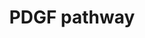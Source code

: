 ---
annotations:
- id: PW:0000209
  parent: signaling pathway
  type: Pathway Ontology
  value: Jak-Stat signaling pathway
- id: DOID:162
  parent: disease of cellular proliferation
  type: Disease Ontology
  value: cancer
- id: PW:0000297
  parent: signaling pathway
  type: Pathway Ontology
  value: platelet-derived growth factor signaling pathway
authors:
- Amanzo
- MaintBot
- Mkutmon
- Egonw
- Khanspers
- Zari
- AlexanderPico
- Eweitz
citedin:
- link: PMC9015122
  title: Understanding signaling and metabolic paths using semantified and harmonized
    information about biological interactions (2022)
- link: PMC7339012
  title: Hematopoietic stem-cell senescence and myocardial repair - Coronary artery
    disease genotype/phenotype analysis of post-MI myocardial regeneration response
    induced by CABG/CD133+ bone marrow hematopoietic stem cell treatment in RCT PERFECT
    Phase 3 (2020)
- link: 10.3389/fimmu.2021.769011
  title: 'A Practical Strategy for Exploring the Pharmacological Mechanism of Luteolin
    Against COVID-19/Asthma Comorbidity: Findings of System Pharmacology and Bioinformatics
    Analysis (2024)'
communities:
- CPTAC
- ONTOX
- PancCanNet
description: PDGF belongs to the PDGF/VEGF (vascular endothelial growth factor) family,
  which is characterized by eight strictly conserved cysteine residues with similar
  spacing in between (Joukov et al., 1997; Heldin and Westermark, 1999). The A-, B-,
  C-, and D-chain genes of PDGF are localized to the chromosomes 7p22, 22q13, 4q31,
  and 11q22, respectively, and their expression is independently regulated. Two forms
  of the PDGF A-chain, containing 196 and 211 amino acid residues resulting from differential
  splicing of the transcript, are synthesized, dimerized, proteolytically processed
  in the Nterminus, and secreted from the cell as a ~30 kDa dimer. The PDGF B chain
  encoding 241 amino acid residues is dimerized, processed by additional proteolysis,
  and secreted as a 24 kDa dimer. The homodimers PDGF AA, BB, and the heterodimer
  AB contain three intrachain disulfide bonds made between the 1st.   Proteins on
  this pathway have targeted assays available via the [CPTAC Assay Portal](https://assays.cancer.gov/available_assays?wp_id=WP2526).
last-edited: 2025-03-07
ndex: 24c945b8-8b65-11eb-9e72-0ac135e8bacf
organisms:
- Homo sapiens
redirect_from:
- /index.php/Pathway:WP2526
- /instance/WP2526
- /instance/WP2526_r137646
revision: r137646
schema-jsonld:
- '@context': https://schema.org/
  '@id': https://wikipathways.github.io/pathways/WP2526.html
  '@type': Dataset
  creator:
    '@type': Organization
    name: WikiPathways
  description: PDGF belongs to the PDGF/VEGF (vascular endothelial growth factor)
    family, which is characterized by eight strictly conserved cysteine residues with
    similar spacing in between (Joukov et al., 1997; Heldin and Westermark, 1999).
    The A-, B-, C-, and D-chain genes of PDGF are localized to the chromosomes 7p22,
    22q13, 4q31, and 11q22, respectively, and their expression is independently regulated.
    Two forms of the PDGF A-chain, containing 196 and 211 amino acid residues resulting
    from differential splicing of the transcript, are synthesized, dimerized, proteolytically
    processed in the Nterminus, and secreted from the cell as a ~30 kDa dimer. The
    PDGF B chain encoding 241 amino acid residues is dimerized, processed by additional
    proteolysis, and secreted as a 24 kDa dimer. The homodimers PDGF AA, BB, and the
    heterodimer AB contain three intrachain disulfide bonds made between the 1st.   Proteins
    on this pathway have targeted assays available via the [CPTAC Assay Portal](https://assays.cancer.gov/available_assays?wp_id=WP2526).
  keywords:
  - ARFIP2
  - Arachidonic acid
  - CDC42
  - COX2
  - Ca2+
  - DAG
  - ELK1
  - FOS
  - GRB2
  - H+
  - HRAS
  - IKK
  - IP3
  - JAK1
  - JUN
  - MAP2K1
  - MAP2K4
  - MAP3K1
  - MAPK1
  - MAPK3
  - MAPK8
  - NFKB1
  - NFKBIA
  - Na
  - PAK1
  - PDGFA
  - PDGFB
  - PDGFRB
  - PGI2
  - PI3K
  - PIP2[4',5']
  - PLA2G4A
  - PLCG1
  - PTN11
  - Phospholipid(containing arachidonic acid)
  - RAC1
  - RAF1
  - RASA1
  - RHOA
  - SHC1
  - SOS1
  - SRC
  - SRF
  - STAT1
  - STAT3
  - TIAM1
  - VAV1
  - VAV2
  - WASL
  - '[Ca2+]i'
  - cAMP
  license: CC0
  name: PDGF pathway
seo: CreativeWork
title: PDGF pathway
wpid: WP2526
---